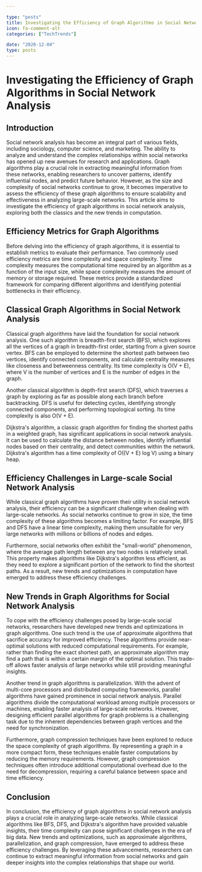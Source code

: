 ```yaml
---

type: "posts"
title: Investigating the Efficiency of Graph Algorithms in Social Network Analysis
icon: fa-comment-alt
categories: ["TechTrends"]

date: "2020-12-04"
type: posts
---
```





# Investigating the Efficiency of Graph Algorithms in Social Network Analysis

## Introduction

Social network analysis has become an integral part of various fields, including sociology, computer science, and marketing. The ability to analyze and understand the complex relationships within social networks has opened up new avenues for research and applications. Graph algorithms play a crucial role in extracting meaningful information from these networks, enabling researchers to uncover patterns, identify influential nodes, and predict future behavior. However, as the size and complexity of social networks continue to grow, it becomes imperative to assess the efficiency of these graph algorithms to ensure scalability and effectiveness in analyzing large-scale networks. This article aims to investigate the efficiency of graph algorithms in social network analysis, exploring both the classics and the new trends in computation.

## Efficiency Metrics for Graph Algorithms

Before delving into the efficiency of graph algorithms, it is essential to establish metrics to evaluate their performance. Two commonly used efficiency metrics are time complexity and space complexity. Time complexity measures the computational time required by an algorithm as a function of the input size, while space complexity measures the amount of memory or storage required. These metrics provide a standardized framework for comparing different algorithms and identifying potential bottlenecks in their efficiency.

## Classical Graph Algorithms in Social Network Analysis

Classical graph algorithms have laid the foundation for social network analysis. One such algorithm is breadth-first search (BFS), which explores all the vertices of a graph in breadth-first order, starting from a given source vertex. BFS can be employed to determine the shortest path between two vertices, identify connected components, and calculate centrality measures like closeness and betweenness centrality. Its time complexity is O(V + E), where V is the number of vertices and E is the number of edges in the graph.

Another classical algorithm is depth-first search (DFS), which traverses a graph by exploring as far as possible along each branch before backtracking. DFS is useful for detecting cycles, identifying strongly connected components, and performing topological sorting. Its time complexity is also O(V + E).

Dijkstra's algorithm, a classic graph algorithm for finding the shortest paths in a weighted graph, has significant applications in social network analysis. It can be used to calculate the distance between nodes, identify influential nodes based on their centrality, and detect communities within the network. Dijkstra's algorithm has a time complexity of O((V + E) log V) using a binary heap.

## Efficiency Challenges in Large-scale Social Network Analysis

While classical graph algorithms have proven their utility in social network analysis, their efficiency can be a significant challenge when dealing with large-scale networks. As social networks continue to grow in size, the time complexity of these algorithms becomes a limiting factor. For example, BFS and DFS have a linear time complexity, making them unsuitable for very large networks with millions or billions of nodes and edges.

Furthermore, social networks often exhibit the "small-world" phenomenon, where the average path length between any two nodes is relatively small. This property makes algorithms like Dijkstra's algorithm less efficient, as they need to explore a significant portion of the network to find the shortest paths. As a result, new trends and optimizations in computation have emerged to address these efficiency challenges.

## New Trends in Graph Algorithms for Social Network Analysis

To cope with the efficiency challenges posed by large-scale social networks, researchers have developed new trends and optimizations in graph algorithms. One such trend is the use of approximate algorithms that sacrifice accuracy for improved efficiency. These algorithms provide near-optimal solutions with reduced computational requirements. For example, rather than finding the exact shortest path, an approximate algorithm may find a path that is within a certain margin of the optimal solution. This trade-off allows faster analysis of large networks while still providing meaningful insights.

Another trend in graph algorithms is parallelization. With the advent of multi-core processors and distributed computing frameworks, parallel algorithms have gained prominence in social network analysis. Parallel algorithms divide the computational workload among multiple processors or machines, enabling faster analysis of large-scale networks. However, designing efficient parallel algorithms for graph problems is a challenging task due to the inherent dependencies between graph vertices and the need for synchronization.

Furthermore, graph compression techniques have been explored to reduce the space complexity of graph algorithms. By representing a graph in a more compact form, these techniques enable faster computations by reducing the memory requirements. However, graph compression techniques often introduce additional computational overhead due to the need for decompression, requiring a careful balance between space and time efficiency.

## Conclusion

In conclusion, the efficiency of graph algorithms in social network analysis plays a crucial role in analyzing large-scale networks. While classical algorithms like BFS, DFS, and Dijkstra's algorithm have provided valuable insights, their time complexity can pose significant challenges in the era of big data. New trends and optimizations, such as approximate algorithms, parallelization, and graph compression, have emerged to address these efficiency challenges. By leveraging these advancements, researchers can continue to extract meaningful information from social networks and gain deeper insights into the complex relationships that shape our world.